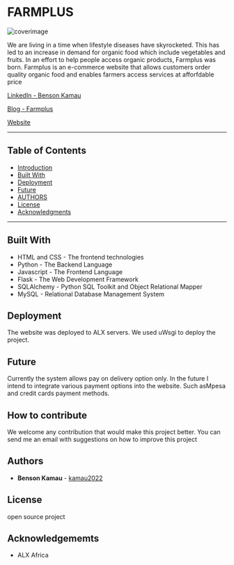 # FARMPLUS 
![coverimage](https://user-images.githubusercontent.com/104911422/230400417-138a0019-15a7-48e5-8e2c-dcec34b5d209.png)

We are living in a time when lifestyle diseases have skyrocketed. This has led to an increase in demand for organic food which include vegetables and fruits. In an effort to help people access organic products, Farmplus was born.
Farmplus is an e-commerce website that allows customers order quality organic food and enables farmers access services at afforfdable price

[LinkedIn - Benson Kamau](https://www.linkedin.com/pulse/farmplus-organic-benson-kamau/)

[Blog - Farmplus](https://www.linkedin.com/pulse/farmplus-organic-benson-kamau/)

[Website](https://www.premiumsolutions.tech)

---
## Table of Contents
  - [Introduction](#introduction)
  - [Built With](#built-with)
  - [Deployment](#deployment)
  - [Future](#future)
  - [AUTHORS](#authors)
  - [License](#license)
  - [Acknowledgments](#acknowledgments)
---
## Built With    
* HTML and CSS - The frontend technologies
* Python - The Backend Language
* Javascript - The Frontend Language
* Flask - The Web Development Framework
* SQLAlchemy - Python SQL Toolkit and Object Relational Mapper
* MySQL - Relational Database Management System

## Deployment
The website was deployed to ALX servers. We used uWsgi to deploy the project.
 
## Future
Currently the system allows pay on delivery option only. In the future I intend to integrate various payment options into the website. Such asMpesa and credit cards payment methods.

## How to contribute
We welcome any contribution that would make this project better.
You can send me an email with suggestions on how to improve this project

## Authors 

* **Benson Kamau** - [kamau2022](https://github.com/kamau2022)

## License

open source project

## Acknowledgememts

* ALX Africa

